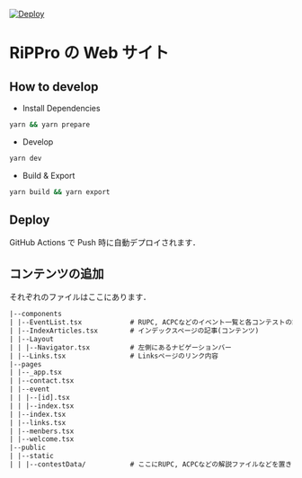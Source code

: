 [![Deploy](https://github.com/rippro/rippro.github.io/actions/workflows/gh-pages.yml/badge.svg)](https://github.com/rippro/rippro.github.io/actions/workflows/gh-pages.yml)

# RiPPro の Web サイト

## How to develop

- Install Dependencies

```sh
yarn && yarn prepare
```

- Develop

```sh
yarn dev
```

- Build & Export

```sh
yarn build && yarn export
```

## Deploy

GitHub Actions で Push 時に自動デプロイされます．

## コンテンツの追加

それぞれのファイルはここにあります．

```txt
|--components
| |--EventList.tsx            # RUPC, ACPCなどのイベント一覧と各コンテストの詳細情報一覧
| |--IndexArticles.tsx        # インデックスページの記事(コンテンツ)
| |--Layout
| | |--Navigator.tsx          # 左側にあるナビゲーションバー
| |--Links.tsx                # Linksページのリンク内容
|--pages
| |--_app.tsx
| |--contact.tsx
| |--event
| | |--[id].tsx
| | |--index.tsx
| |--index.tsx
| |--links.tsx
| |--menbers.tsx
| |--welcome.tsx
|--public
| |--static
| | |--contestData/           # ここにRUPC, ACPCなどの解説ファイルなどを置きます
```
